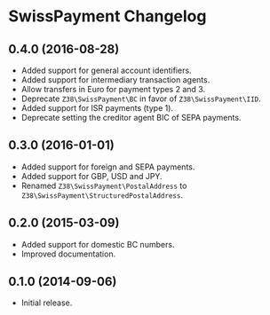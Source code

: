 # SwissPayment Changelog

## 0.4.0 (2016-08-28)

  * Added support for general account identifiers.
  * Added support for intermediary transaction agents.
  * Allow transfers in Euro for payment types 2 and 3.
  * Deprecate `Z38\SwissPayment\BC` in favor of `Z38\SwissPayment\IID`.
  * Added support for ISR payments (type 1).
  * Deprecate setting the creditor agent BIC of SEPA payments.

## 0.3.0 (2016-01-01)

  * Added support for foreign and SEPA payments.
  * Added support for GBP, USD and JPY.
  * Renamed `Z38\SwissPayment\PostalAddress` to `Z38\SwissPayment\StructuredPostalAddress`.

## 0.2.0 (2015-03-09)

  * Added support for domestic BC numbers.
  * Improved documentation.

## 0.1.0 (2014-09-06)

  * Initial release.
